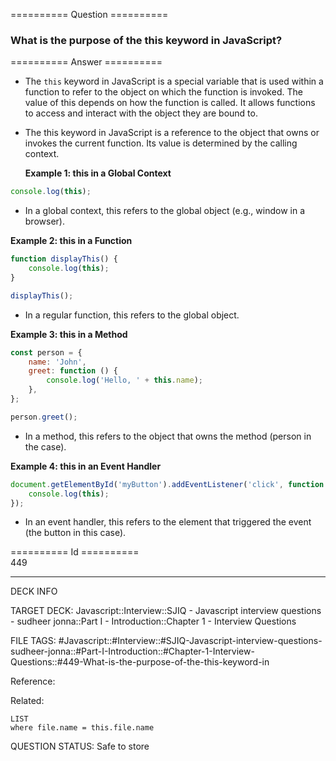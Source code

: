 ========== Question ==========  

### What is the purpose of the this keyword in JavaScript?  

========== Answer ==========  

-   The `this` keyword in JavaScript is a special variable that is used within a function to refer to the object on which the function is invoked. The value of this depends on how the function is called. It allows functions to access and interact with the object they are bound to.

-   The this keyword in JavaScript is a reference to the object that owns or invokes the current function. Its value is determined by the calling context.

    **Example 1: this in a Global Context**

```javascript
console.log(this);
```

-   In a global context, this refers to the global object (e.g., window in a browser).

**Example 2: this in a Function**

```javascript
function displayThis() {
    console.log(this);
}

displayThis();
```

-   In a regular function, this refers to the global object.

**Example 3: this in a Method**

```javascript
const person = {
    name: 'John',
    greet: function () {
        console.log('Hello, ' + this.name);
    },
};

person.greet();
```

-   In a method, this refers to the object that owns the method (person in the case).

**Example 4: this in an Event Handler**

```javascript
document.getElementById('myButton').addEventListener('click', function () {
    console.log(this);
});
```

-   In an event handler, this refers to the element that triggered the event (the button in this case).

========== Id ==========  
449

---

DECK INFO

TARGET DECK: Javascript::Interview::SJIQ - Javascript interview questions - sudheer jonna::Part I - Introduction::Chapter 1 - Interview Questions

FILE TAGS: #Javascript::#Interview::#SJIQ-Javascript-interview-questions-sudheer-jonna::#Part-I-Introduction::#Chapter-1-Interview-Questions::#449-What-is-the-purpose-of-the-this-keyword-in

Reference:

Related:

```dataview
LIST
where file.name = this.file.name
```

QUESTION STATUS: Safe to store
